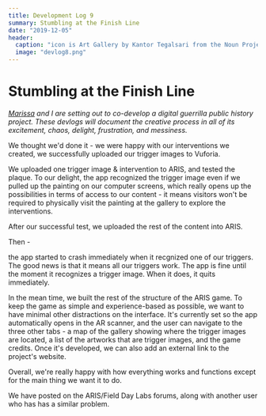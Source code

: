 ```yaml
---
title: Development Log 9
summary: Stumbling at the Finish Line
date: "2019-12-05" 
header:
  caption: "icon is Art Gallery by Kantor Tegalsari from the Noun Project"
  image: "devlog8.png"
--- 
```

# Stumbling at the Finish Line 
*[Marissa](https://marissafoley.netlify.com/) and I are setting out to co-develop a digital guerrilla public history project. These devlogs will document the creative process in all of its excitement, chaos, delight, frustration, and messiness.*

We thought we'd done it - we were happy with our interventions we created, we successfully uploaded our trigger images to Vuforia. 

We uploaded one trigger image & intervention to ARIS, and tested the plaque. To our delight, the app recognized the trigger image even if we pulled up the painting on our computer screens, which really opens up the possibilities in terms of access to our content - it means visitors won't be required to physically visit the painting at the gallery to explore the interventions. 

After our successful test, we uploaded the rest of the content into ARIS. 

Then - 

the app started to crash immediately when it recgnized one of our triggers. The good news is that it means all our triggers work. The app is fine until the moment it recognizes a trigger image. When it does, it quits immediately. 

In the mean time, we built the rest of the structure of the ARIS game. To keep the game as simple and experience-based as possible, we want to have minimal other distractions on the interface. It's currently set so the app automatically opens in the AR scanner, and the user can navigate to the three other tabs - a map of the gallery showing where the trigger images are located, a list of the artworks that are trigger images, and the game credits. Once it's developed, we can also add an external link to the project's website. 

Overall, we're really happy with how everything works and functions except for the main thing we want it to do. 

We have posted on the ARIS/Field Day Labs forums, along with another user who has has a similar problem. 
